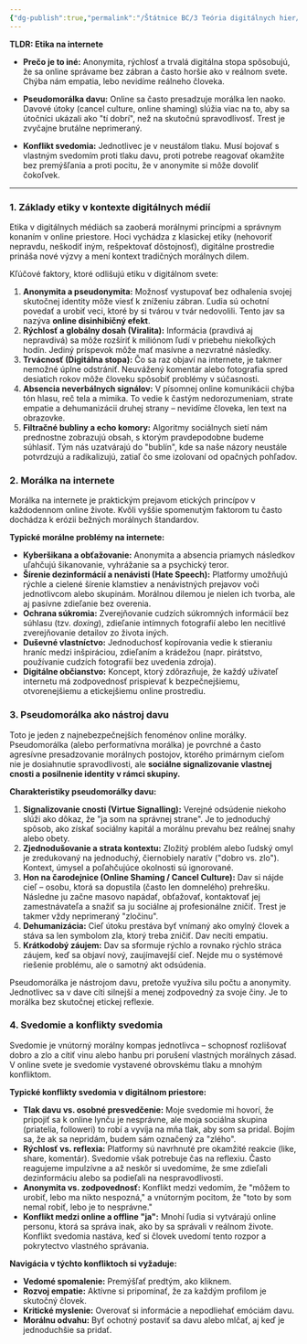 ```yaml
---
{"dg-publish":true,"permalink":"/Štátnice BC/3 Teória digitálnych hier/01 Základy etiky v kontexte digitálnych médií/","created":"2025-06-20T10:39:59.487+02:00","updated":"2025-06-28T19:47:39.906+02:00"}
---
```


**TLDR: Etika na internete**

- **Prečo je to iné:** Anonymita, rýchlosť a trvalá digitálna stopa spôsobujú, že sa online správame bez zábran a často horšie ako v reálnom svete. Chýba nám empatia, lebo nevidíme reálneho človeka.
    
- **Pseudomorálka davu:** Online sa často presadzuje morálka len naoko. Davové útoky (cancel culture, online shaming) slúžia viac na to, aby sa útočníci ukázali ako "tí dobrí", než na skutočnú spravodlivosť. Trest je zvyčajne brutálne neprimeraný.
    
- **Konflikt svedomia:** Jednotlivec je v neustálom tlaku. Musí bojovať s vlastným svedomím proti tlaku davu, proti potrebe reagovať okamžite bez premýšľania a proti pocitu, že v anonymite si môže dovoliť čokoľvek.

---

### **1. Základy etiky v kontexte digitálnych médií**

Etika v digitálnych médiách sa zaoberá morálnymi princípmi a správnym konaním v online priestore. Hoci vychádza z klasickej etiky (nehovoriť nepravdu, neškodiť iným, rešpektovať dôstojnosť), digitálne prostredie prináša nové výzvy a mení kontext tradičných morálnych dilem.

Kľúčové faktory, ktoré odlišujú etiku v digitálnom svete:

1. **Anonymita a pseudonymita:** Možnosť vystupovať bez odhalenia svojej skutočnej identity môže viesť k zníženiu zábran. Ľudia sú ochotní povedať a urobiť veci, ktoré by si tvárou v tvár nedovolili. Tento jav sa nazýva **online disinhibičný efekt**.
2. **Rýchlosť a globálny dosah (Viralita):** Informácia (pravdivá aj nepravdivá) sa môže rozšíriť k miliónom ľudí v priebehu niekoľkých hodín. Jediný príspevok môže mať masívne a nezvratné následky.
3. **Trvácnosť (Digitálna stopa):** Čo sa raz objaví na internete, je takmer nemožné úplne odstrániť. Neuvážený komentár alebo fotografia spred desiatich rokov môže človeku spôsobiť problémy v súčasnosti.
4. **Absencia neverbálnych signálov:** V písomnej online komunikácii chýba tón hlasu, reč tela a mimika. To vedie k častým nedorozumeniam, strate empatie a dehumanizácii druhej strany – nevidíme človeka, len text na obrazovke.
5. **Filtračné bubliny a echo komory:** Algoritmy sociálnych sietí nám prednostne zobrazujú obsah, s ktorým pravdepodobne budeme súhlasiť. Tým nás uzatvárajú do "bublín", kde sa naše názory neustále potvrdzujú a radikalizujú, zatiaľ čo sme izolovaní od opačných pohľadov.

### **2. Morálka na internete**

Morálka na internete je praktickým prejavom etických princípov v každodennom online živote. Kvôli vyššie spomenutým faktorom tu často dochádza k erózii bežných morálnych štandardov.

**Typické morálne problémy na internete:**

- **Kyberšikana a obťažovanie:** Anonymita a absencia priamych následkov uľahčujú šikanovanie, vyhrážanie sa a psychický teror.
- **Šírenie dezinformácií a nenávisti (Hate Speech):** Platformy umožňujú rýchle a cielené šírenie klamstiev a nenávistných prejavov voči jednotlivcom alebo skupinám. Morálnou dilemou je nielen ich tvorba, ale aj pasívne zdieľanie bez overenia.
- **Ochrana súkromia:** Zverejňovanie cudzích súkromných informácií bez súhlasu (tzv. _doxing_), zdieľanie intímnych fotografií alebo len necitlivé zverejňovanie detailov zo života iných.
- **Duševné vlastníctvo:** Jednoduchosť kopírovania vedie k stieraniu hraníc medzi inšpiráciou, zdieľaním a krádežou (napr. pirátstvo, používanie cudzích fotografií bez uvedenia zdroja).
- **Digitálne občianstvo:** Koncept, ktorý zdôrazňuje, že každý užívateľ internetu má zodpovednosť prispievať k bezpečnejšiemu, otvorenejšiemu a etickejšiemu online prostrediu.

### **3. Pseudomorálka ako nástroj davu**

Toto je jeden z najnebezpečnejších fenoménov online morálky. Pseudomorálka (alebo performatívna morálka) je povrchné a často agresívne presadzovanie morálnych postojov, ktorého primárnym cieľom nie je dosiahnutie spravodlivosti, ale **sociálne signalizovanie vlastnej cnosti a posilnenie identity v rámci skupiny.**

**Charakteristiky pseudomorálky davu:**

1. **Signalizovanie cnosti (Virtue Signalling):** Verejné odsúdenie niekoho slúži ako dôkaz, že "ja som na správnej strane". Je to jednoduchý spôsob, ako získať sociálny kapitál a morálnu prevahu bez reálnej snahy alebo obety.
2. **Zjednodušovanie a strata kontextu:** Zložitý problém alebo ľudský omyl je zredukovaný na jednoduchý, čiernobiely naratív ("dobro vs. zlo"). Kontext, úmysel a poľahčujúce okolnosti sú ignorované.
3. **Hon na čarodejnice (Online Shaming / Cancel Culture):** Dav si nájde cieľ – osobu, ktorá sa dopustila (často len domnelého) prehrešku. Následne ju začne masovo napádať, obťažovať, kontaktovať jej zamestnávateľa a snažiť sa ju sociálne aj profesionálne zničiť. Trest je takmer vždy neprimeraný "zločinu".
4. **Dehumanizácia:** Cieľ útoku prestáva byť vnímaný ako omylný človek a stáva sa len symbolom zla, ktorý treba zničiť. Dav necíti empatiu.
5. **Krátkodobý záujem:** Dav sa sformuje rýchlo a rovnako rýchlo stráca záujem, keď sa objaví nový, zaujímavejší cieľ. Nejde mu o systémové riešenie problému, ale o samotný akt odsúdenia.

Pseudomorálka je nástrojom davu, pretože využíva silu počtu a anonymity. Jednotlivec sa v dave cíti silnejší a menej zodpovedný za svoje činy. Je to morálka bez skutočnej etickej reflexie.

### **4. Svedomie a konflikty svedomia**

Svedomie je vnútorný morálny kompas jednotlivca – schopnosť rozlišovať dobro a zlo a cítiť vinu alebo hanbu pri porušení vlastných morálnych zásad. V online svete je svedomie vystavené obrovskému tlaku a mnohým konfliktom.

**Typické konflikty svedomia v digitálnom priestore:**

- **Tlak davu vs. osobné presvedčenie:** Moje svedomie mi hovorí, že pripojiť sa k online lynču je nesprávne, ale moja sociálna skupina (priatelia, followeri) to robí a vyvíja na mňa tlak, aby som sa pridal. Bojím sa, že ak sa nepridám, budem sám označený za "zlého".
- **Rýchlosť vs. reflexia:** Platformy sú navrhnuté pre okamžité reakcie (like, share, komentár). Svedomie však potrebuje čas na reflexiu. Často reagujeme impulzívne a až neskôr si uvedomíme, že sme zdieľali dezinformáciu alebo sa podieľali na nespravodlivosti.
- **Anonymita vs. zodpovednosť:** Konflikt medzi vedomím, že "môžem to urobiť, lebo ma nikto nespozná," a vnútorným pocitom, že "toto by som nemal robiť, lebo je to nesprávne."
- **Konflikt medzi online a offline "ja":** Mnohí ľudia si vytvárajú online personu, ktorá sa správa inak, ako by sa správali v reálnom živote. Konflikt svedomia nastáva, keď si človek uvedomí tento rozpor a pokrytectvo vlastného správania.

**Navigácia v týchto konfliktoch si vyžaduje:**

- **Vedomé spomalenie:** Premýšľať predtým, ako kliknem.
- **Rozvoj empatie:** Aktívne si pripomínať, že za každým profilom je skutočný človek.
- **Kritické myslenie:** Overovať si informácie a nepodliehať emóciám davu.
- **Morálnu odvahu:** Byť ochotný postaviť sa davu alebo mlčať, aj keď je jednoduchšie sa pridať.